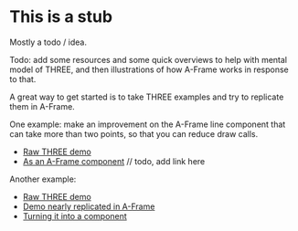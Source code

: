 # This is a stub

Mostly a todo / idea.

Todo: add some resources and some quick overviews to help with mental model of THREE, and then illustrations of how A-Frame works in response to that.

A great way to get started is to take THREE examples and try to replicate them in A-Frame.

One example: make an improvement on the A-Frame line component that can take more than two points, so that you can reduce draw calls.

- [Raw THREE demo](https://jsfiddle.net/t4m85pLr/1/)
- [As an A-Frame component]() // todo, add link here

Another example:

- [Raw THREE demo](https://a-polygon-offset.glitch.me/three-demo.html)
- [Demo nearly replicated in A-Frame](https://a-polygon-offset.glitch.me/aframe-demo.html)
- [Turning it into a component](https://a-polygon-offset.glitch.me/a-decal.html)